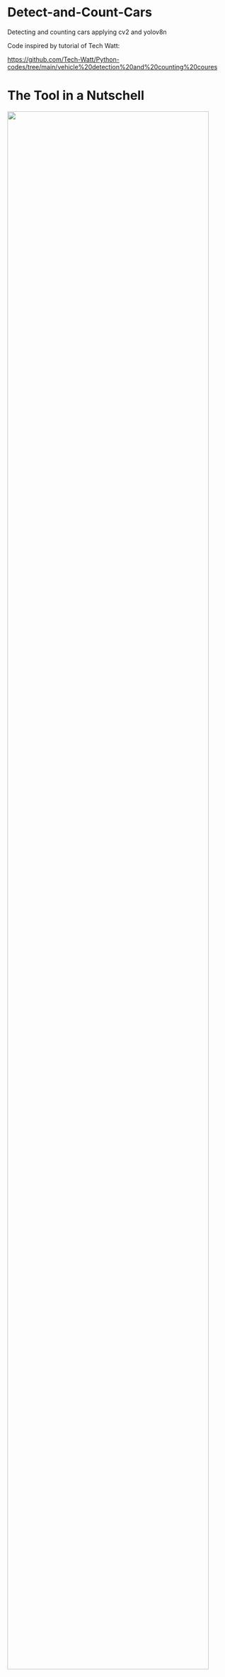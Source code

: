 # Detect-and-Count-Cars
Detecting and counting cars applying cv2 and yolov8n

Code inspired by tutorial of Tech Watt:

https://github.com/Tech-Watt/Python-codes/tree/main/vehicle%20detection%20and%20counting%20coures


# The Tool in a Nutschell

<img src="https://github.com/henrik-lauritsen-ch/Pictures/blob/main/count_cars_v5.png" width=95% height=95%>
